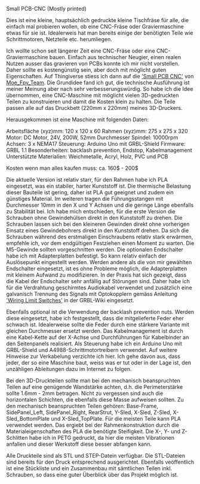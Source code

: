Small PCB-CNC (Mostly printed)


Dies ist eine kleine, hauptsächlich gedruckte kleine Tischfräse für alle, die einfach mal probieren wollen, ob eine CNC-Fräse oder Graviermaschine etwas für sie ist. Idealerweis hat man bereits einige der benötigten Teile wie Schrittmotoren, Netzteile etc. herumliegen.

Ich wollte schon seit längerer Zeit eine CNC-Fräse oder eine CNC-Graviermaschine bauen. Einfach aus technischer Neugier, einen realen Nutzen ausser das gravieren von PCBs konnte ich mir nicht vorstellen. Daher sollte es kostengünstig sein, aber doch mit möglicht guten Eigenschaften.
Auf Thingiverse stiess ich dann auf die ['Small PCB CNC'](https://www.thingiverse.com/thing:4251212) von [Moe_Fpv_Team](https://www.thingiverse.com/Moe_Fpv_Team). Die Grundidee fand ich gut, die technische Ausführung ist meiner Meinung aber nach sehr verbesserungswürdig. 
So habe ich die Idee übernommen, eine CNC-Maschine mit möglicht vielen 3D-gedruckten Teilen zu konstruieren und damit die Kosten klein zu halten. Die Teile passen alle  auf das Druckbett (220mm x 220mm) meines 3D-Druckers.

Herausgekommen ist eine Maschine mit folgenden Daten:

Arbeitsfläche (xyz)mm: 120 x 120 x 60
Rahmen (xyz)mm: 275 x 275 x 320
Motor: DC Motor, 24V, 200W, 52mm Durchmesser
Spindel: 10000rpm
Achsen: 3 x NEMA17
Steuerung: Arduino Uno mit GRBL-Shield
Firmware: GRBL 1.1
Besonderheiten: backlash prevention, Endstop, Kabelmanagement
Unterstützte Materialien: Weichmetalle, Acryl, Holz, PVC und PCB

Kosten wenn man alles kaufen muss: ca. 160$ - 200$

Die aktuelle Version ist relativ starr, für den Rahmen habe ich PLA eingesetzt, was ein stabiler, harter Kunststoff ist. Die thermische Belastung dieser Bauteile ist gering, daher ist PLA gut geeignet und zudem ein günstiges Material. Im weiteren tragen die Führungsstangen mit Durchmesser 10mm in den X und Y Achsen und die geringe Länge ebenfalls zu Stabilität bei.
Ich habe mich entschieden, für die erste Version die Schrauben ohne Gewindehülsen direkt in den Kunststoff zu drehen. Die Schrauben lassen sich bei den kleineren Gewinden direkt ohne vorherigen Einsatz eines Gewindebohrers direkt in den Kunststoff drehen. Da sich die Schrauben während des erstmaligen Einschraubens relativ stark erwärmen, empfehle ich, vor dem endgültigen Festziehen einen Moment zu warten. Die M5-Gewinde sollten vorgeschnitten werden. 
Die optionalen Endschalter habe ich mit Adapterplatten befestigt. So kann relativ einfach der Auslösepunkt eingestellt werden. Werden andere als die von mir gewählten Endschalter eingesetzt, ist es ohne Probleme möglich, die Adapterplatten mit kleinem Aufwand zu modifizieren. In der Praxis hat sich gezeigt, dass die Kabel der Endschalter sehr anfällig auf Störungen sind. Daher habe ich für die Verdrahtung geschirmtes Audiokabel verwendet und zusätzlich eine galvanisch Trennung des Signals mit Optokopplern gemäss Anleitung ['Wiring Limit Switches'](https://github.com/gnea/grbl/wiki/Wiring-Limit-Switches) in der GRBL-Wiki eingesetzt.

Ebenfalls optional ist die Verwendung der backlash prevention nuts. Werden diese eingesetzt, habe ich festgestellt, dass die mitgelieferte Feder eher schwach ist. Idealerweise sollte die Feder durch eine stärkere Variante mit gleichen Durchmesser ersetzt werden.
Das Kabelmanagement ist durch eine Kabel-Kette auf der X-Achse und Durchführungen für Kabelbinder an den Seitenpanels realisiert.
Als Steuerung habe ich ein Arduino Uno mit GRBL-Shield und A4988-Schrittmotortreibern verwendet. Auf weitere Hinweise zur Verkabelung verzichte ich hier. Ich gehe davon aus, dass jeder, der so eine Maschine baut, weiss was er tut oder in der Lage ist, den unzähligen Ableitungen dazu im Internet zu folgen.

Bei den 3D-Druckteilen sollte man bei den mechanisch beanspruchten Teilen auf eine genügende Wandstärke achten, d.h. die Perimeterstärke sollte 1.6mm - 2mm betragen. Nicht zu vergessen sind auch die horizontalen Schichten, die ebenfalls diese Masse aufweisen sollten. Zu den mechanisch beanspruchten Teilen gehören: Base-Frame, SidePanel_Left, SidePanel_Right, RearStrut, Y-Sled, X-Sled, Z-Sled, X-Sled_BottomPlate und X-Sled_TopPlate. Für die meisten Teile kann PLA verwendet werden. Das ergiebt bei der Rahmenkonstruktion durch die Materialeigenschaften des PLA die benötigte Steifigkeit. Die X-, Y- und Z-Schlitten habe ich in PETG gedruckt, da hier die meisten Vibrationen anfallen und dieser Werkstoff diese besser abfangen kann.

Alle Druckteile sind als STL und STEP-Datein verfügbar. Die STL-Dateien sind bereits für den Druck entsprechend ausgerichtet. Ebenfalls veöffentlich ist eine Stückliste und ein Zusammenbau mit sämtlichen Teilen inkl. Schrauben, so dass eine guter Überblick über das Projekt möglich ist.